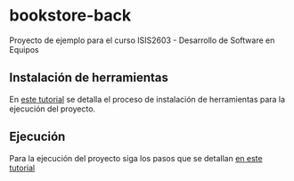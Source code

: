 # bookstore-back 

Proyecto de ejemplo para el curso ISIS2603 - Desarrollo de Software en Equipos

## Instalación de herramientas

En [este tutorial](https://misovirtual.virtual.uniandes.edu.co/codelabs/entorno-trabajo-maquina-propia-202120/index.html) se detalla el proceso de instalación de herramientas para la ejecución del proyecto.

## Ejecución

Para la ejecución del proyecto siga los pasos que se detallan [en este tutorial](https://misovirtual.virtual.uniandes.edu.co/codelabs/ejecucion-back-spring/index.html) 

